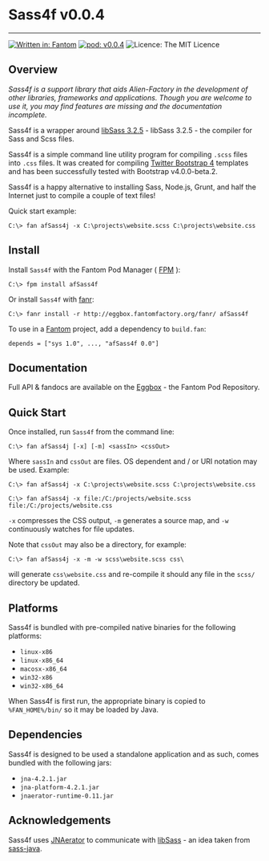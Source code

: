 # Sass4f v0.0.4
---

[![Written in: Fantom](http://img.shields.io/badge/written%20in-Fantom-lightgray.svg)](http://fantom-lang.org/)
[![pod: v0.0.4](http://img.shields.io/badge/pod-v0.0.4-yellow.svg)](http://eggbox.fantomfactory.org/pods/afSass4f)
![Licence: The MIT Licence](http://img.shields.io/badge/licence-The%20MIT%20Licence-blue.svg)

## Overview

*Sass4f is a support library that aids Alien-Factory in the development of other libraries, frameworks and applications. Though you are welcome to use it, you may find features are missing and the documentation incomplete.*

Sass4f is a wrapper around [libSass 3.2.5](http://sass-lang.com/libsass) - libSass 3.2.5 - the compiler for Sass and Scss files.

Sass4f is a simple command line utility program for compiling `.scss` files into `.css` files. It was created for compiling [Twitter Bootstrap 4](http://getbootstrap.com/) templates and has been successfully tested with Bootstrap v4.0.0-beta.2.

Sass4f is a happy alternative to installing Sass, Node.js, Grunt, and half the Internet just to compile a couple of text files!

Quick start example:

    C:\> fan afSass4j -x C:\projects\website.scss C:\projects\website.css

## Install

Install `Sass4f` with the Fantom Pod Manager ( [FPM](http://eggbox.fantomfactory.org/pods/afFpm) ):

    C:\> fpm install afSass4f

Or install `Sass4f` with [fanr](http://fantom.org/doc/docFanr/Tool.html#install):

    C:\> fanr install -r http://eggbox.fantomfactory.org/fanr/ afSass4f

To use in a [Fantom](http://fantom-lang.org/) project, add a dependency to `build.fan`:

    depends = ["sys 1.0", ..., "afSass4f 0.0"]

## Documentation

Full API & fandocs are available on the [Eggbox](http://eggbox.fantomfactory.org/pods/afSass4f/) - the Fantom Pod Repository.

## Quick Start

Once installed, run `Sass4f` from the command line:

    C:\> fan afSass4j [-x] [-m] <sassIn> <cssOut>

Where `sassIn` and `cssOut` are files. OS dependent and / or URI notation may be used. Example:

    C:\> fan afSass4j -x C:\projects\website.scss C:\projects\website.css
    
    C:\> fan afSass4j -x file:/C:/projects/website.scss file:/C:/projects/website.css

`-x` compresses the CSS output, `-m` generates a source map, and `-w` continuously watches for file updates.

Note that `cssOut` may also be a directory, for example:

    C:\> fan afSass4j -x -m -w scss\website.scss css\

will generate `css\website.css` and re-compile it should any file in the `scss/` directory be updated.

## Platforms

Sass4f is bundled with pre-compiled native binaries for the following platforms:

- `linux-x86`
- `linux-x86_64`
- `macosx-x86_64`
- `win32-x86`
- `win32-x86_64`

When Sass4f is first run, the appropriate binary is copied to `%FAN_HOME%/bin/` so it may be loaded by Java.

## Dependencies

Sass4f is designed to be used a standalone application and as such, comes bundled with the following jars:

- `jna-4.2.1.jar`
- `jna-platform-4.2.1.jar`
- `jnaerator-runtime-0.11.jar`

## Acknowledgements

Sass4f uses [JNAerator](https://github.com/nativelibs4java/JNAerator) to communicate with [libSass](http://sass-lang.com/libsass) - an idea taken from [sass-java](https://github.com/cathive/sass-java).

